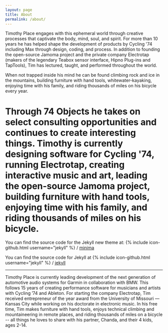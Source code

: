 ```yaml
---
layout: page
title: About
permalink: /about/
---
```


Timothy Place engages with this ephemeral world through creative processes that captivate the body, mind, soul, and spirit.
For more than 10 years he has helped shape the development of products by Cycling '74 including Max through design, coding, and process.
In addition to founding the open-source Jamoma project and the private company Electrotap (makers of the legendary Teabox sensor interface, Hipno Plug-ins and TapTools),
Tim has lectured, taught, and performed throughout the world.

When not trapped inside his mind he can be found climbing rock and ice in the mountains, building furniture with hand tools, whitewater-kayaking, enjoying time with his family, and riding thousands of miles on his bicycle every year.

# Through 74 Objects he takes on select consulting opportunities and continues to create interesting things. Timothy is currently designing software for Cycling '74, running Electrotap, creating interactive music and art, leading the open-source Jamoma project, building furniture with hand tools, enjoying time with his family, and riding thousands of miles on his bicycle.

You can find the source code for the Jekyll new theme at:
{% include icon-github.html username="jekyll" %} /
[minima](https://github.com/jekyll/minima)

You can find the source code for Jekyll at
{% include icon-github.html username="jekyll" %} /
[jekyll](https://github.com/jekyll/jekyll)

---

Timothy Place is currently leading development of the next generation of automotive audio systems for Garmin in collaboration with BMW. This follows 15 years of creating performance software for musicians and artists with Cycling ’74 and Ableton. For starting the company Electrotap, Tim received entrepreneur of the year award from the University of Missouri — Kansas City while working on his doctorate in electronic music. In his free time, Tim makes furniture with hand tools, enjoys technical climbing and mountaineering in remote places, and riding thousands of miles on a bicycle -- all things he loves to share with his partner, Chanda, and their 4 kids, ages 2-14.

